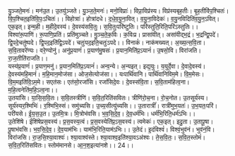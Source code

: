 

  
यु॒ञ्जते॒मनः॑। मन॑उ॒त। उ॒तयु॑ञ्जते। यु॒ञ्ज॒ते॒मनः॑। मनो॒विप्राः॑। विप्रा॒विप्र॑स्य। विप्र॑स्यबृह॒तीः। बृ॒ह॒तीवि॑प॒श्चितः॑। वि॒प॒श्चित॒इति॑वि॒पः॒ऽचितः॑।। विहोत्राः॑। होत्रा॑दधे। द॒धे॒व॒यु॒ना॒वित्। व॒यु॒ना॒विदेकः॑। व॒यु॒नविदिति॑व॒यु॒न॒ऽवित्। एक॒इत्। इन्म॒ही। म॒हीदे॒वस्य॑। दे॒वस्य॑सवि॒तुः। स॒वि॒तुःपरि॑ष्टुतिः। परि॑स्तुति॒रिति॒परि॑ऽस्तुतिः।।  
विश्वा॑रू॒पाणि॑। रू॒पाणि॒प्रति॑। प्रति॑मुञ्चते। मु॒ञ्च॒ते॒क॒विः। क॒विःप्र। प्रासा॑वीत्। असा॑वीद्भ॒द्रं। भ॒द्रन्द्वि॒पदे॑। द्वि॒पदे॒चतु॑ष्पदे। द्वि॒पद॒इति॑द्वि॒ऽपदे॑। चतुः॑पद॒इति॒चतुः॑ऽपदे।। विनाकं॑। नाक॑मख्यत्। अ॒ख्य॒त्स॒वि॒ता। स॒वि॒तावरे॑ण्यः। वरे॒ण्योनु॑। अनु॑प्र॒याणं॑। प्र॒याण॑मु॒षसः॑। प्र॒यान॒मिति॑प्र॒ऽयानं॑। उ॒षसो॒वि। विरा॑जति। रा॒ज॒तीति॑राजति।।  
यस्य॑प्र॒याणं॑। प्र॒याण॒मनु॑। प्र॒यान॒मिति॑प्र॒ऽयानं॑। अन्व॒न्ये। अ॒न्यइत्। इद्य॒युः। य॒युर्दे॒वा। दे॒वादे॒वस्य॑। दे॒वस्य॑महि॒मानं॑। म॒हि॒मान॒मोज॑सा। ओज॒सेत्योज॑सा।। यःपार्थि॑वानि। पार्थि॑वानिविम॒मे। वि॒म॒मेसः। वि॒म॒मइति॑वि॒ऽम॒मे। सएत॑सः। एत॑सो॒रजां॑सि। रजां॑सिदे॒वः। दे॒वस्स॑वि॒ता। स॒वि॒ताम॑हित्व॒ना। म॒हि॒त्वनेति॑म॒हि॒ऽत्व॒ना।।  
उ॒तया॑सि। या॒सि॒स॒वि॒तः। स॒वि॒तस्त्रीणि॑। स॒वि॒त॒रिति॑सवितः। त्रीणि॑रो॒च॒ना। रो॒च॒नोत। उ॒तसूर्य॑स्य। सूर्य॑स्यर॒श्मिभिः॑। र॒श्मिभि॒स्सं। समु॑च्यसि। उ॒च्य॒सीत्यु॑च्यसि।। उ॒तारात्रीं॑। रात्री॑मुभ॒यतः॑। उ॒भ॒यतः॒परि॑। परी॑यसे। ई॒य॒स॒उ॒त। उ॒तमि॒त्रः। मि॒त्रोभ॑वसि। भ॒व॒सि॒दे॒व॒। दे॒व॒धर्म॑भिः। धर्म॑भि॒रिति॒धर्म॑ऽभिः।।  
उ॒तेशि॑षे। ईशि॑षेप्रस॒वस्य॑। प्र॒स॒वस्य॒त्वं। प्र॒स॒वस्येति॑प्र॒ऽस॒वस्य॑। त्वमेकः॑। एक॒इत्। इदु॒ता। उ॒तापू॒षा। पू॒षाभ॑वसि। भ॒व॒सि॒दे॒व॒। दे॒व॒याम॑भिः। याम॑भि॒रिति॒याम॑ऽभिः।। उ॒तेदं। इ॒दंविश्वं॑। विश्वं॒भुव॑नं। भुव॑नं॒वि। विरा॑जसि। रा॒ज॒सि॒श्या॒वाश्वः॑। श्या॒वाश्व॑स्ते। श्या॒वाश्व॒इति॑श्या॒वऽअ॑श्वः। ते॒स॒वि॒तः॒। स॒वि॒त॒स्तोमं॑। स॒वि॒त॒रिति॑सवितः। स्तोम॑मानसे। आ॒न॒श॒इत्या॑नशे।। 24।।  
